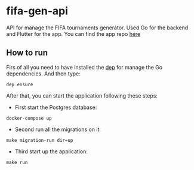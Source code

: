 # fifa-gen-api

API for manage the FIFA tournaments generator. Used Go for the backend and Flutter for the app. You can find the app repo [here](https://github.com/charly3pins/fifa_gen)


## How to run


Firs of all you need to have installed the [dep](https://github.com/golang/dep) for manage the Go dependencies. And then type:

```
dep ensure
```

After that, you can start the application following these steps:


- First start the Postgres database:
```
docker-compose up
```

- Second run all the migrations on it:
```
make migration-run dir=up
```

- Third start up the application:

```
make run
```
